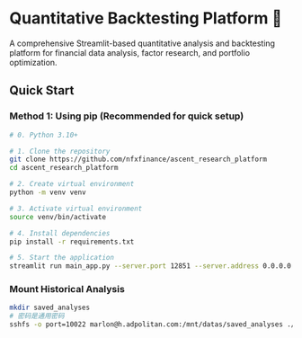 # Quantitative Backtesting Platform 🚀

A comprehensive Streamlit-based quantitative analysis and backtesting platform for financial data analysis, factor research, and portfolio optimization.

## Quick Start

### Method 1: Using pip (Recommended for quick setup)

```bash
# 0. Python 3.10+

# 1. Clone the repository
git clone https://github.com/nfxfinance/ascent_research_platform
cd ascent_research_platform

# 2. Create virtual environment
python -m venv venv

# 3. Activate virtual environment
source venv/bin/activate

# 4. Install dependencies
pip install -r requirements.txt

# 5. Start the application
streamlit run main_app.py --server.port 12851 --server.address 0.0.0.0
```


### Mount Historical Analysis

```bash
mkdir saved_analyses
# 密码是通用密码
sshfs -o port=10022 marlon@h.adpolitan.com:/mnt/datas/saved_analyses ./saved_analyses
```

